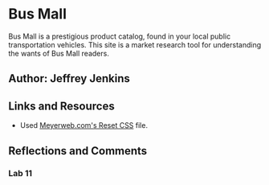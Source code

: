 # Bus Mall

Bus Mall is a prestigious product catalog, found in your local public transportation vehicles. This site is a market research tool for understanding the wants of Bus Mall readers.

## Author: Jeffrey Jenkins

## Links and Resources

- Used [Meyerweb.com's Reset CSS](http://meyerweb.com/eric/tools/css/reset/) file.

## Reflections and Comments

### Lab 11
